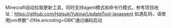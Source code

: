 Minecraft自动拉取更新工具，同时支持agent模式和命令行模式，参考项目地址：https://github.com/HatsukiYukina/UpdateTool-javaagent
如遇乱码，请使用jvm参数“-Dfile.encoding=GBK”通过编码启动
